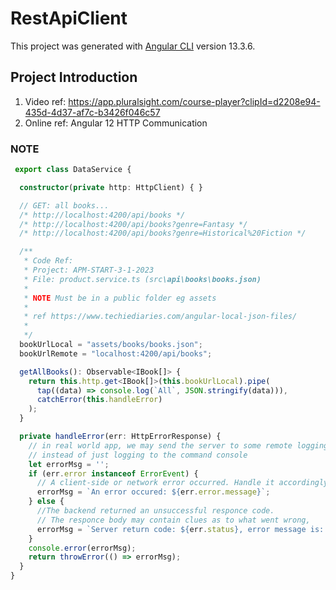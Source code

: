 # RestApiClient

This project was generated with [Angular CLI](https://github.com/angular/angular-cli) version 13.3.6.

## Project Introduction

1. Video ref: <https://app.pluralsight.com/course-player?clipId=d2208e94-435d-4d37-af7c-b3426f046c57>
2. Online ref: Angular 12 HTTP Communication

### NOTE

```typescript
 export class DataService {

  constructor(private http: HttpClient) { }

  // GET: all books...
  /* http://localhost:4200/api/books */
  /* http://localhost:4200/api/books?genre=Fantasy */
  /* http://localhost:4200/api/books?genre=Historical%20Fiction */

  /**
   * Code Ref:
   * Project: APM-START-3-1-2023
   * File: product.service.ts (src\api\books\books.json)
   *
   * NOTE Must be in a public folder eg assets
   *
   * ref https://www.techiediaries.com/angular-local-json-files/
   *
   */
  bookUrlLocal = "assets/books/books.json";
  bookUrlRemote = "localhost:4200/api/books";

  getAllBooks(): Observable<IBook[]> {
    return this.http.get<IBook[]>(this.bookUrlLocal).pipe(
      tap((data) => console.log(`All`, JSON.stringify(data))),
      catchError(this.handleError)
    );
  }

  private handleError(err: HttpErrorResponse) {
    // in real world app, we may send the server to some remote logging inferstructure
    // instead of just logging to the command console
    let errorMsg = '';
    if (err.error instanceof ErrorEvent) {
      // A client-side or network error occurred. Handle it accordingly
      errorMsg = `An error occured: ${err.error.message}`;
    } else {
      //The backend returned an unsuccessful responce code.
      // The responce body may contain clues as to what went wrong,
      errorMsg = `Server return code: ${err.status}, error message is: ${err.message}`;
    }
    console.error(errorMsg);
    return throwError(() => errorMsg);
  }
}
